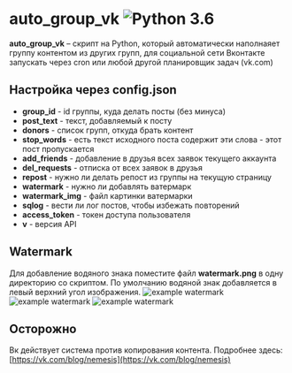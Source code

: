 auto_group_vk ![Python 3.6](https://pp.userapi.com/c846523/v846523407/b716d/N3RXKWFcPS0.jpg)
======
**auto_group_vk** – скрипт на Python, который автоматически наполнаяет группу контентом из других групп, для социальной сети Вконтакте запускать через cron или любой другой планировщик задач (vk.com)

Настройка через config.json
------------
* **group_id** - id группы, куда делать посты (без минуса)
* **post_text** - текст, добавляемый к посту
* **donors** - список групп, откуда брать контент
* **stop_words** - есть текст исходного поста содержит эти слова - этот пост пропускается
* **add_friends** - добавление в друзья всех заявок текущего аккаунта
* **del_requests** - отписка от всех заявок в друзья
* **repost** - нужно ли делать репост из группы на текущую страницу
* **watermark** - нужно ли добавлять ватермарк
* **watermark_img** - файл картинки ватермарки
* **sqlog** - вести ли лог постов, чтобы избежать повторений
* **access_token** - токен доступа пользователя
* **v** - версия API


Watermark
------------
Для добавление водяного знака поместите файл **watermark.png** в одну директорию со скриптом. По умолчанию водяной знак добавляется в левый верхний угол изображения.
![example watermark](https://pp.userapi.com/c852232/v852232687/bea3/_3g3PlUisss.jpg)
![example watermark](https://pp.userapi.com/c852232/v852232687/beab/tiITEogFpXQ.jpg)
![example watermark](https://pp.userapi.com/c852232/v852232687/beb3/c7DjLQeYv_s.jpg)

Осторожно
------------
Вк действует система против копирования контента.
Подробнее здесь:
[https://vk.com/blog/nemesis](https://vk.com/blog/nemesis)
